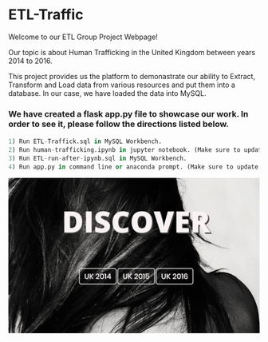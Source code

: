 # ETL-Traffic

Welcome to our ETL Group Project Webpage!

Our topic is about Human Trafficking in the United Kingdom between years 2014 to 2016.

This project provides us the platform to demonastrate our ability to Extract, Transform and Load data from various resources and put them into a database. In our case, we have loaded the data into MySQL.


### We have created a flask app.py file to showcase our work. In order to see it, please follow the directions listed below.
```Python 
1) Run ETL-Traffick.sql in MySQL Workbench.
2) Run human-trafficking.ipynb in jupyter notebook. (Make sure to update the password in the .ipynb file!)
3) Run ETL-run-after-ipynb.sql in MySQL Workbench.
4) Run app.py in command line or anaconda prompt. (Make sure to update the password in the .py file!)
```

![my picture](Pictures/UK-Trafficking.PNG)
